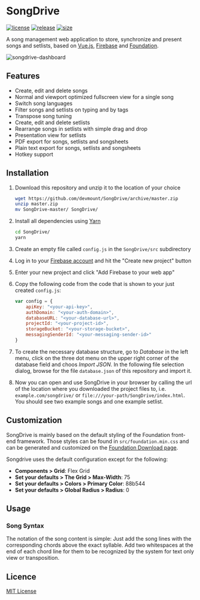 # SongDrive

[![license](https://img.shields.io/badge/license-MIT%20License-88b544.svg?style=flat-square)](./LICENSE) [![release](https://img.shields.io/badge/release-v1.0.0%20beta-88b544.svg?style=flat-square)](https://github.com/devmount/SongDrive) [![size](https://img.shields.io/badge/size-1.72%20MB-88b544.svg?style=flat-square)](https://github.com/devmount/SongDrive)

A song management web application to store, synchronize and present songs and setlists, based on [Vue.js](//vuejs.org/), [Firebase](//firebase.google.com/) and [Foundation](//foundation.zurb.com).

![songdrive-dashboard](https://user-images.githubusercontent.com/5441654/37065594-a8ab1044-21a1-11e8-9248-04a998e26a72.gif)

## Features

- Create, edit and delete songs
- Normal and viewport optimized fullscreen view for a single song
- Switch song languages
- Filter songs and setlists on typing and by tags
- Transpose song tuning
- Create, edit and delete setlists
- Rearrange songs in setlists with simple drag and drop
- Presentation view for setlists
- PDF export for songs, setlists and songsheets
- Plain text export for songs, setlists and songsheets
- Hotkey support

## Installation

1. Download this repository and unzip it to the location of your choice

    ```bash
    wget https://github.com/devmount/SongDrive/archive/master.zip
    unzip master.zip
    mv SongDrive-master/ SongDrive/
    ```

2. Install all dependencies using [Yarn](https://yarnpkg.com)

    ```bash
    cd SongDrive/
    yarn
    ```

3. Create an empty file called `config.js` in the `SongDrive/src` subdirectory
4. Log in to your [Firebase account](https://console.firebase.google.com) and hit the "Create new project" button
5. Enter your new project and click "Add Firebase to your web app"
6. Copy the following code from the code that is shown to your just created `config.js`:

    ```javascript
    var config = {
        apiKey: "<your-api-key>",
        authDomain: "<your-auth-domain>",
        databaseURL: "<your-database-url>",
        projectId: "<your-project-id>",
        storageBucket: "<your-storage-bucket>",
        messagingSenderId: "<your-messaging-sender-id>"
    }
    ```

7. To create the necessary database structure, go to *Database* in the left menu, click on the three dot menu on the upper right corner of the database field and choos *Import JSON*. In the following file selection dialog, browse for the file `database.json` of this repository and import it.
8. Now you can open and use SongDrive in your browser by calling the url of the location where you downloaded the project files to, i.e. `example.com/songdrive/` or `file:///your-path/SongDrive/index.html`. You should see two example songs and one example setlist.

## Customization

SongDrive is mainly based on the default styling of the Foundation front-end framework. Those styles can be found in `src/foundation.min.css` and can be generated and customized on the [Foundation Download page](https://foundation.zurb.com/sites/download.html/).

Songdrive uses the default configuration except for the following:

- **Components > Grid**: Flex Grid
- **Set your defaults > The Grid > Max-Width**: 75
- **Set your defaults > Colors > Primary Color**: 88b544
- **Set your defaults > Global Radius > Radius**: 0

## Usage

### Song Syntax

The notation of the song content is simple: Just add the song lines with the corresponding chords above the exact syllable. Add two whitespaces at the end of each chord line for them to be recognized by the system for text only view or transposition.

## Licence

[MIT License](./LICENSE)

